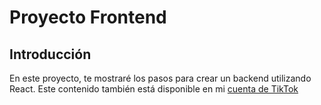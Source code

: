 # Proyecto Frontend

## Introducción
En este proyecto, te mostraré los pasos para crear un backend utilizando React.
Este contenido también está disponible en mi [cuenta de TikTok](https://tiktok.com/@kenneth.software)
